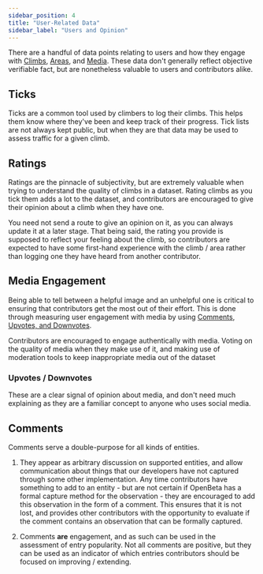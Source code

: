 ```yaml
---
sidebar_position: 4
title: "User-Related Data"
sidebar_label: "Users and Opinion"
---
```


There are a handful of data points relating to users and how they engage with [Climbs](./climbs.md), [Areas](./areas.md), and [Media](./photos.md). These data don't generally reflect objective verifiable fact, but are nonetheless valuable to users and contributors alike.

## Ticks

Ticks are a common tool used by climbers to log their climbs. This helps them know where they've been and keep track of their progress. Tick lists are not always kept public, but when they are that data may be used to assess traffic for a given climb.

## Ratings

Ratings are the pinnacle of subjectivity, but are extremely valuable when trying to understand the quality of climbs in a dataset. Rating climbs as you tick them adds a lot to the dataset, and contributors are encouraged to give their opinion about a climb when they have one.

You need not send a route to give an opinion on it, as you can always update it at a later stage. That being said, the rating you provide is supposed to reflect your feeling about the climb, so contributors are expected to have some first-hand experience with the climb / area rather than logging one they have heard from another contributor.

## Media Engagement

Being able to tell between a helpful image and an unhelpful one is critical to ensuring that contributors get the most out of their effort. This is done through measuring user engagement with media by using [Comments](#Comments), [Upvotes, and Downvotes](#upvotes--downvotes).

Contributors are encouraged to engage authentically with media. Voting on the quality of media when they make use of it, and making use of moderation tools to keep inappropriate media out of the dataset

### Upvotes / Downvotes
These are a clear signal of opinion about media, and don't need much explaining as they are a familiar concept to anyone who uses social media.

## Comments
Comments serve a double-purpose for all kinds of entities. 

1. They appear as arbitrary discussion on supported entities, and allow communication about things that our developers have not captured through some other implementation.
Any time contributors have something to add to an entity - but are not certain if OpenBeta has a formal capture method for the observation - they are encouraged to add this observation in the form of a comment. This ensures that it is not lost, and provides other contributors with the opportunity to evaluate if the comment contains an observation that can be formally captured.

2. Comments **are** engagement, and as such can be used in the assessment of entry popularity. Not all comments are positive, but they can be used as an indicator of which entries contributors should be focused on improving / extending.

